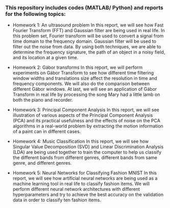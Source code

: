 ### This repository includes codes (MATLAB/ Python) and reports for the following topics:
- Homework 1: An ultrasound problem
In this report, we will see how Fast Fourier Transform (FFT) and Gaussian filter are being used in real life. In this problem set, Fourier transform will be used to convert a signal from time domain to the frequency domain. Gaussian filter will be used to filter out the noise from data. By using both techniques, we are able to determine the frequency signature, the path of an object in a noisy field, and its location at a given time.

- Homework 2: Gábor transforms
In this report, we will perform experiments on Gábor Transform to see how different time filtering window widths and translations size affect the resolution in time and frequency components. We will also do the comparison between different Gábor windows. At last, we will see an application of Gábor Transform in real life by processing the song Mary had a little lamb on both the piano and recorder.

-	Homework 3: Principal Component Analysis
In this report, we will see illustration of various aspects of the Principal Component Analysis (PCA) and its practical usefulness and the effects of noise on the PCA algorithms in a real-world problem by extracting the motion information of a paint can in different cases.

- Homework 4: Music Classification
In this report, we will see how Singular Value Decomposition (SVD) and Linear Discrimination Analysis (LDA) are being used together to train the computer to help us classify the different bands from different genres, different bands from same genre, and different genres. 

- Homework 5: Neural Networks for Classifying Fashion MNIST
In this report, we will see how artificial neural networks are being used as a machine learning tool in real life to classify fashion items. We will perform different neural network architectures with different hyperparameters and try to achieve the best accuracy on the validation data in order to classify ten fashion items.
